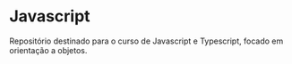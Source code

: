 # Javascript

Repositório destinado para o curso de Javascript e Typescript, focado em orientação a objetos.
